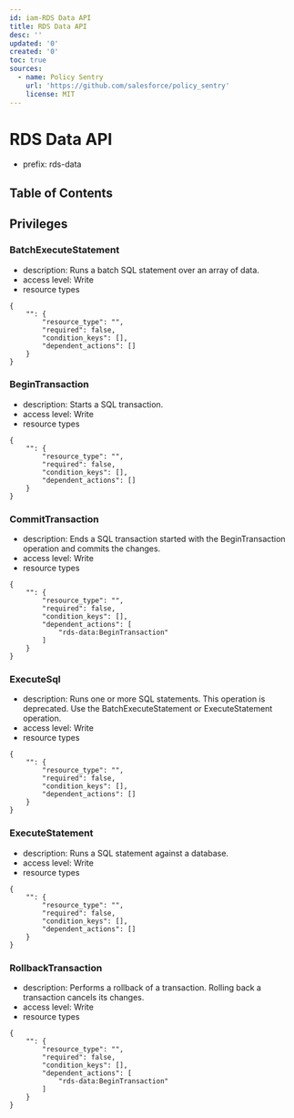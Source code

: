 ```yaml
---
id: iam-RDS Data API
title: RDS Data API
desc: ''
updated: '0'
created: '0'
toc: true
sources:
  - name: Policy Sentry
    url: 'https://github.com/salesforce/policy_sentry'
    license: MIT
---
```

# RDS Data API
- prefix: rds-data

## Table of Contents

## Privileges
### BatchExecuteStatement
- description: Runs a batch SQL statement over an array of data.
- access level: Write
- resource types
```
{
    "": {
        "resource_type": "",
        "required": false,
        "condition_keys": [],
        "dependent_actions": []
    }
}
```
### BeginTransaction
- description: Starts a SQL transaction.
- access level: Write
- resource types
```
{
    "": {
        "resource_type": "",
        "required": false,
        "condition_keys": [],
        "dependent_actions": []
    }
}
```
### CommitTransaction
- description: Ends a SQL transaction started with the BeginTransaction operation and commits the changes.
- access level: Write
- resource types
```
{
    "": {
        "resource_type": "",
        "required": false,
        "condition_keys": [],
        "dependent_actions": [
            "rds-data:BeginTransaction"
        ]
    }
}
```
### ExecuteSql
- description: Runs one or more SQL statements. This operation is deprecated. Use the BatchExecuteStatement or ExecuteStatement operation.
- access level: Write
- resource types
```
{
    "": {
        "resource_type": "",
        "required": false,
        "condition_keys": [],
        "dependent_actions": []
    }
}
```
### ExecuteStatement
- description: Runs a SQL statement against a database.
- access level: Write
- resource types
```
{
    "": {
        "resource_type": "",
        "required": false,
        "condition_keys": [],
        "dependent_actions": []
    }
}
```
### RollbackTransaction
- description: Performs a rollback of a transaction. Rolling back a transaction cancels its changes.
- access level: Write
- resource types
```
{
    "": {
        "resource_type": "",
        "required": false,
        "condition_keys": [],
        "dependent_actions": [
            "rds-data:BeginTransaction"
        ]
    }
}
```
